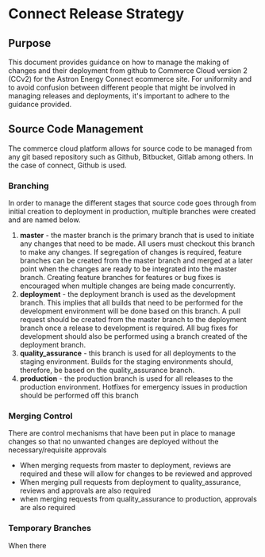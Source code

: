 # Connect Release Strategy

## Purpose
This document provides guidance on how to manage the making of changes and their deployment from github to Commerce Cloud version 2 (CCv2) for the Astron Energy Connect ecommerce site. For uniformity and to avoid confusion between different people that might be involved in managing releases and deployments, it's important to adhere to the guidance provided. 

## Source Code Management
The commerce cloud platform allows for source code to be managed from any git based repository such as Github, Bitbucket, Gitlab among others. In the case of connect, Github is used. 

### Branching 
In order to manage the different stages that source code goes through from initial creation to deployment in production, multiple branches were created and are named below. 

 1. **master** - the master branch is the primary branch that is used to initiate any changes that need to be made. All users must checkout this branch to make any changes. If segregation of changes is required, feature branches can be created from the master branch and merged at a later point when the changes are ready to be integrated into the master branch. Creating feature branches for features or bug fixes is encouraged when multiple changes are being made concurrently. 
 2. **deployment** - the deployment branch is used as the development branch. This implies that all builds that need to be performed for the development environment will be done based on this branch. A pull request should be created from the master branch to the deployment branch once a release to development is required. All bug fixes for development should also be performed using a branch created of the deployment branch. 
 3. **quality_assurance** - this branch is used for all deployments to the staging environment. Builds for the staging environments should, therefore, be based on the quality_assurance branch. 
 4. **production** - the production branch is used for all releases to the production environment. Hotfixes for emergency issues in production should be performed off this branch

### Merging Control
There are control mechanisms that have been put in place to manage changes so that no unwanted changes are deployed without the necessary/requisite approvals

-	When merging requests from master to deployment, reviews are required and these will allow for changes to be reviewed and approved 
-	When merging pull requests from deployment to quality_assurance, reviews and approvals are also required 
-	when merging requests from quality_assurance to production, approvals are also required

### Temporary Branches
When there 
	 
<!--stackedit_data:
eyJoaXN0b3J5IjpbLTE5NDc2MTQ4MjAsMTYzNjQ4NzczLC0yND
E4MjkwMDcsMTIxODg2NDI2MCwxMTE2MDQyOTA2XX0=
-->
